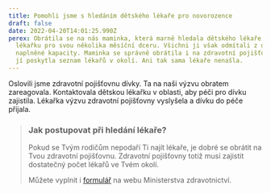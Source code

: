 ```yaml
---
title: Pomohli jsme s hledáním dětského lékaře pro novorozence
draft: false
date: 2022-04-20T14:01:25.990Z
perex: Obrátila se na nás maminka, která marně hledala dětského lékaře či
  lékařku pro svou několika měsíční dceru. Všichni ji však odmítali z důvodu
  naplněné kapacity. Maminka se správně obrátila i na zdravotní pojišťovnu, aby
  jí poskytla seznam lékařů v okolí. Ani tak sama lékaře nenašla.
---
```

Oslovili jsme zdravotní pojišťovnu dívky. Ta na naši výzvu obratem zareagovala. Kontaktovala dětskou lékařku v oblasti, aby péči pro dívku zajistila. Lékařka výzvu zdravotní pojišťovny vyslyšela a dívku do péče přijala. 

> ### **Jak postupovat při hledání lékaře?**
>
> Pokud se Tvým rodičům nepodaří Ti najít lékaře, je dobré se obrátit na Tvou zdravotní pojišťovnu. Zdravotní pojišťovny totiž musí zajistit dostatečný počet lékařů ve Tvém okolí.
>
> Můžete vyplnit i [formulář](https://nedostupnapece.mzcr.cz/) na webu Ministerstva zdravotnictví.